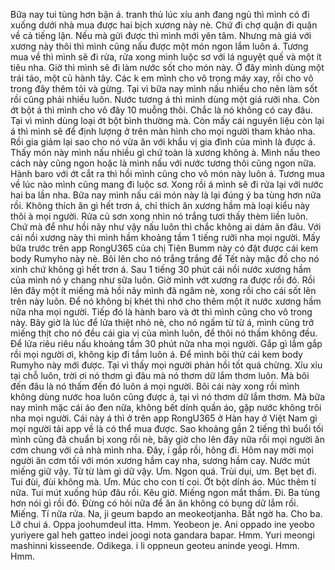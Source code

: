 Bữa nay tui tùng hơn bận á. tranh thủ lúc xíu anh đang ngủ thì mình có đi xuống dưới nhà mua được hai bịch xương này nè. Chứ đi chợ quận đi quận về cả tiếng lận. Nếu mà gửi được thì mình mới yên tâm. Nhưng mà giá với xương này thôi thì mình cũng nấu được một món ngon lắm luôn á. Tương mua về thì mình sẽ đi rửa, rửa xong mình luộc sơ với lá nguyệt quế và một ít tiêu nha. Giờ thì mình sẽ đi làm nước sốt cho món này. Ở đây mình dùng một trái táo, một củ hành tây. Các k em mình cho vô trong máy xay, rồi cho vô trong đây thêm tỏi và gừng. Tại vì bữa nay mình nấu nhiều cho nên làm sốt rồi cũng phải nhiều luôn. Nước tương á thì mình dùng một giá rưỡi nha. Còn ớt bột á thì mình cho vô đây 10 muỗng thôi. Chắc là nó không có cay đâu. Tại vì mình dùng loại ớt bột bình thường mà. Còn mấy cái nguyên liệu còn lại á thì mình sẽ để định lượng ở trên màn hình cho mọi người tham khảo nha. Rồi gia giảm lại sao cho nó vừa ăn với khẩu vị gia đình của mình là được á. Thấy món này mình nấu nhiều gì chứ toàn là xương không à. Mình nấu theo cách này cũng ngon hoặc là mình nấu với nước tương thôi cũng ngon nữa. Hành baro với ớt cắt ra thì hồi mình cũng cho vô món này luôn á. Tương mua về lúc nào mình cũng mang đi luộc sơ. Xong rồi á mình sẽ đi rửa lại với nước hai ba lần nha. Bữa nay mình nấu cái món này là lại đúng ý ba tùng hơn nữa rồi. Không thích ăn gì hết trơn á, chỉ thích ăn xương hầm mà loại kiểu này thôi à mọi người. Rửa củ sơn xong nhìn nó trắng tươi thấy thèm liền luôn. Chứ mà để như hồi nãy như vậy nấu luôn thì chắc không ai dám ăn đâu. Với cái nồi xương này thì mình hầm khoảng tầm 1 tiếng rưỡi nha mọi người. Mấy bữa trước trên app RongU365 của chị Tiên Bumm này có đặt được cái kem body Rumyho này nè. Bôi lên cho nó trắng trắng để Tết này mặc đồ cho nó xinh chứ không gì hết trơn á. Sau 1 tiếng 30 phút cái nồi nước xương hầm của mình nó y chang như sữa luôn. Giờ mình vớt xương ra được rồi đó. Rồi lên đây một ít miếng mà hồi nãy mình đã ngâm nè, xong rồi cho cái sốt lên trên này luôn. Để nó không bị khét thì nhớ cho thêm một ít nước xương hầm nữa nha mọi người. Tiếp đó là hành baro và ớt thì mình cũng cho vô trong này. Bây giờ là lúc để lửa thiệt nhỏ nè, cho nó ngấm từ từ á, mình cũng trở miếng thịt cho nó đều cái gia vị của mình luôn, để thôi nó thấm không đều. Để lửa riêu riêu nấu khoảng tầm 30 phút nữa nha mọi người. Gắp gì lắm gắp rồi mọi người ơi, không kịp đi tắm luôn á. Để mình bôi thử cái kem body Rumyho này mới được. Tại vì thấy mọi người phản hồi tốt quá chừng. Xỉu xỉu tại chỗ luôn, trời ơi nó thơm gì đâu mà nó thơm dữ lắm thơm luôn. Mà bôi đến đâu là nó thấm đến đó luôn á mọi người. Bôi cái này xong rồi mình không dùng nước hoa luôn cũng được á, tại vì nó thơm dữ lắm thơm. Mà bữa nay mình mặc cái áo đen nữa, không bết dính quần áo, gặp nước không trôi nha mọi người. Cái này á thì ở trên app RongU365 ở Hàn hay ở Việt Nam gì mọi người tải app về là có thể mua được. Sao khoảng gần 2 tiếng thì buổi tối mình cũng đã chuẩn bị xong rồi nè, bây giờ cho lên đây nữa rồi mọi người ăn cơm chung với cả nhà mình nha. Đây, í gắp rồi, hông đi. Hôm nay mời mọi người ăn cơm tối với món xương hầm cay nha, sương hầm cay. Nước mút miếng giữ vậy. Từ từ làm gì dữ vậy. Ưm. Ngon quá. Trùi dụi, ưm. Bẹt bẹt đi. Tui đùi, đùi không mà. Ưm. Múc cho con tí coi. Ớt bột dính áo. Múc thêm tí nữa. Tui mút xuống húp đâu rồi. Kêu giờ. Miếng ngon mắt thấm. Đi. Ba tùng hơn nói gì rồi đó. Đừng có hỏi nữa để ăn ăn không có bụng dữ lắm rồi. Miếng. Tí nữa rửa. Na, ji geum bapdo an meokeotjanha. Bất ngờ ha. Cho ba. Lỡ chui á. Oppa joohumdeul itta. Hmm. Yeobeon je. Ani oppado ine yeobo yuriyere gal heh gatteo indei joogi nota gandara bapar. Hmm. Yuri meongi mashinni kisseende. Odikega. i li oppneun geoteu aninde yeogi. Hmm. Hmm.